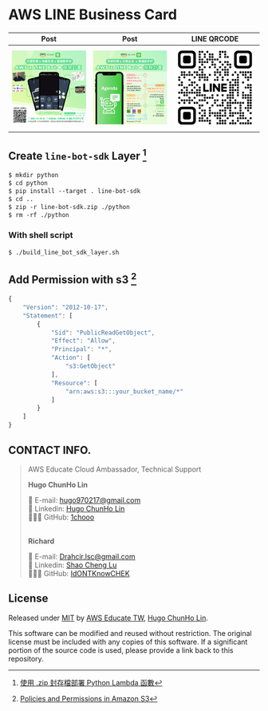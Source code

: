 # AWS LINE Business Card

| Post | Post | LINE QRCODE |
|:-:|:-:|:-:|
| <img src="imgs/post/01_post.gif" width="300"> | <img src="imgs/post/02_post.jpg" width="300"> | <img src="./imgs/line_qrcode/L_gainfriends_2dbarcodes_BW.png" width="300"> |

## Create `line-bot-sdk` Layer [^1]

```shell
$ mkdir python
$ cd python
$ pip install --target . line-bot-sdk 
$ cd ..
$ zip -r line-bot-sdk.zip ./python
$ rm -rf ./python
```

### With shell script
```shell
$ ./build_line_bot_sdk_layer.sh
```

## Add Permission with s3 [^2]
```js
{
    "Version": "2012-10-17",
    "Statement": [
        {
            "Sid": "PublicReadGetObject",
            "Effect": "Allow",
            "Principal": "*",
            "Action": [
                "s3:GetObject"
            ],
            "Resource": [
                "arn:aws:s3:::your_bucket_name/*"
            ]
        }
    ]
}
```


## CONTACT INFO.

> AWS Educate Cloud Ambassador, Technical Support </br>
> 
> **Hugo ChunHo Lin**
> 
> <aside>
>   📩 E-mail: <a href="mailto:hugo970217@gmail.com">hugo970217@gmail.com</a>
> <br>
>   🧳 Linkedin: <a href="https://www.linkedin.com/in/1chooo/">Hugo ChunHo Lin</a>
> <br>
>   👨🏻‍💻 GitHub: <a href="https://github.com/1chooo">1chooo</a>
>    
> </aside>
> 
> <br>
> 
> **Richard**
> 
> <aside>
>   📩 E-mail: <a href="mailto:Drahcir.lsc@gmail.com">Drahcir.lsc@gmail.com</a>
> <br>
>   🧳 Linkedin: <a href="https://www.linkedin.com/in/resultcheng/">Shao Cheng Lu</a>
> <br>
>   👨🏻‍💻 GitHub: <a href="https://github.com/IdONTKnowCHEK">IdONTKnowCHEK</a>
>    
> </aside>

## License
Released under [MIT](./LICENSE) by [AWS Educate TW](https://aws.amazon.com/tw/education/awseducate/), [Hugo ChunHo Lin](https://github.com/1chooo).

This software can be modified and reused without restriction.
The original license must be included with any copies of this software.
If a significant portion of the source code is used, please provide a link back to this repository.

[^1]: [使用 .zip 封存檔部署 Python Lambda 函數](https://docs.aws.amazon.com/zh_tw/lambda/latest/dg/python-package.html)
[^2]: [Policies and Permissions in Amazon S3](https://docs.aws.amazon.com/AmazonS3/latest/userguide/access-policy-language-overview.html?icmpid=docs_amazons3_console)

